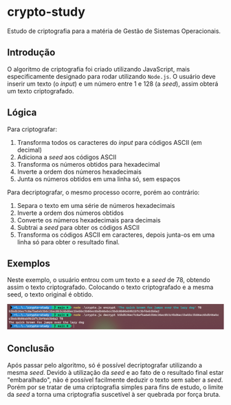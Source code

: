 # crypto-study

Estudo de criptografia para a matéria de Gestão de Sistemas Operacionais.

## Introdução

O algoritmo de criptografia foi criado utilizando JavaScript, mais especificamente designado para rodar utilizando `Node.js`. O usuário deve inserir um texto (o _input_) e um número entre 1 e 128 (a _seed_), assim obterá um texto criptografado.

## Lógica

Para criptografar:

1. Transforma todos os caracteres do _input_ para códigos ASCII (em decimal)
2. Adiciona a _seed_ aos códigos ASCII
3. Transforma os números obtidos para hexadecimal
4. Inverte a ordem dos números hexadecimais
5. Junta os números obtidos em uma linha só, sem espaços

Para decriptografar, o mesmo processo ocorre, porém ao contrário:

1. Separa o texto em uma série de números hexadecimais
2. Inverte a ordem dos números obtidos
3. Converte os números hexadecimais para decimais
4. Subtrai a _seed_ para obter os códigos ASCII
5. Transforma os códigos ASCII em caracteres, depois junta-os em uma linha só para obter o resultado final.

## Exemplos

Neste exemplo, o usuário entrou com um texto e a _seed_ de 78, obtendo assim o texto criptografado. Colocando o texto criptografado e a mesma seed, o texto original é obtido.

![](./example.png)

## Conclusão

Após passar pelo algoritmo, só é possível decriptografar utilizando a mesma _seed_. Devido à utilização da _seed_ e ao fato de o resultado final estar "embaralhado", não é possível facilmente deduzir o texto sem saber a _seed_. Porém por se tratar de uma criptografia simples para fins de estudo, o limite da _seed_ a torna uma criptografia suscetível à ser quebrada por força bruta.

